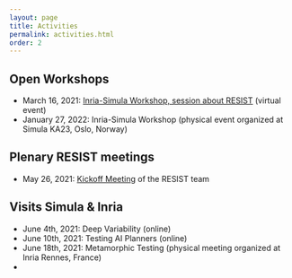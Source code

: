 ```yaml
---
layout: page
title: Activities
permalink: activities.html
order: 2
---
```


<link rel="stylesheet" href="{{ site.baseurl }}/css/all.css">
<link rel="stylesheet" type="text/css" href="https://cdnjs.cloudflare.com/ajax/libs/vis/4.20.1/vis.min.css" />
<script type="text/javascript" src="https://cdnjs.cloudflare.com/ajax/libs/vis/4.20.1/vis.min.js"></script>


## Open Workshops

- March 16, 2021: [Inria-Simula Workshop, session about RESIST](http://gemoc.org/resist/events/inriasimula2021) (virtual event)
- January 27, 2022: Inria-Simula Workshop (physical event organized at Simula KA23, Oslo, Norway)

## Plenary RESIST meetings

 - May 26, 2021: [Kickoff Meeting](http://gemoc.org/resist/events/resist-kickoff2021) of the RESIST team

## Visits Simula & Inria

 - June 4th, 2021: Deep Variability (online)
 - June 10th, 2021: Testing AI Planners (online)
 - June 18th, 2021: Metamorphic Testing (physical meeting organized at Inria Rennes, France)
 - 

